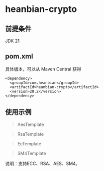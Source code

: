 # heanbian-crypto

## 前提条件

JDK 21

## pom.xml

具体版本，可以从 Maven Central 获得

```
<dependency>
  <groupId>com.heanbian</groupId>
  <artifactId>heanbian-crypto</artifactId>
  <version>20.2</version>
</dependency>
```

## 使用示例


> AesTemplate

> RsaTemplate

> EcTemplate

> SM4Template


说明：支持ECC、RSA、AES、SM4。